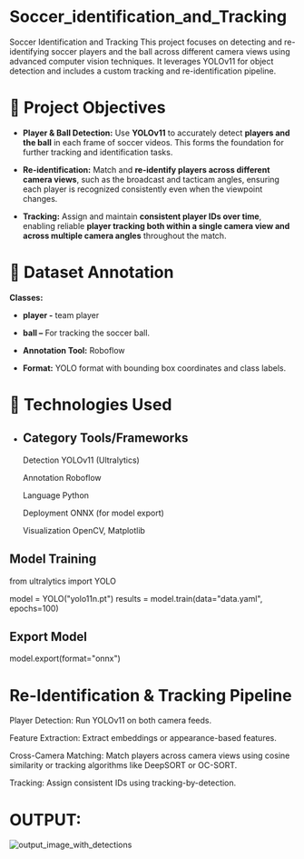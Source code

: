 # Soccer_identification_and_Tracking

 Soccer Identification and Tracking
This project focuses on detecting and re-identifying soccer players and the ball across different camera views using advanced computer vision techniques. It leverages YOLOv11 for object detection and includes a custom tracking and re-identification pipeline.

# 📌 Project Objectives

* **Player & Ball Detection:**
  Use **YOLOv11** to accurately detect **players and the ball** in each frame of soccer videos. This forms the foundation for further tracking and identification tasks.

* **Re-identification:**
  Match and **re-identify players across different camera views**, such as the broadcast and tacticam angles, ensuring each player is recognized consistently even when the viewpoint changes.

* **Tracking:**
  Assign and maintain **consistent player IDs over time**, enabling reliable **player tracking both within a single camera view and across multiple camera angles** throughout the match.

# 📂 Dataset Annotation
 **Classes:**
* **player -** team player

* **ball –** For tracking the soccer ball.

* **Annotation Tool:** Roboflow

* **Format:** YOLO format with bounding box coordinates and class labels.

# 🧠 Technologies Used
* ## Category	Tools/Frameworks 

   Detection	YOLOv11 (Ultralytics)

   Annotation	Roboflow

   Language	Python

   Deployment	ONNX (for model export)

   Visualization	OpenCV, Matplotlib

## Model Training

from ultralytics import YOLO

model = YOLO("yolo11n.pt")
results = model.train(data="data.yaml", epochs=100)

## Export Model
model.export(format="onnx")

# Re-Identification & Tracking Pipeline
Player Detection: Run YOLOv11 on both camera feeds.

Feature Extraction: Extract embeddings or appearance-based features.

Cross-Camera Matching: Match players across camera views using cosine similarity or tracking algorithms like DeepSORT or OC-SORT.

Tracking: Assign consistent IDs using tracking-by-detection.

# OUTPUT:

![output_image_with_detections](https://github.com/user-attachments/assets/1ca0022d-ebc0-4a9e-8f56-25a701a1df5a)

